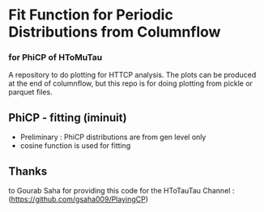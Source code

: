 # Fit Function for Periodic Distributions from Columnflow
### for PhiCP of HToMuTau

A repository to do plotting for HTTCP analysis. The plots can be produced at the end of columnflow, but this repo is for doing plotting from pickle or parquet files. 

## PhiCP - fitting (iminuit)

 - Preliminary : PhiCP distributions are from gen level only
 - cosine function is used for fitting

## Thanks
to Gourab Saha for providing this code for the HToTauTau Channel : (https://github.com/gsaha009/PlayingCP)
